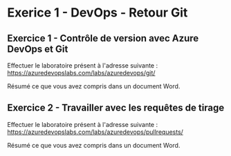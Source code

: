 # Exerice 1 - DevOps - Retour Git

## Exercice 1 - Contrôle de version avec Azure DevOps et Git

Effectuer le laboratoire présent à l'adresse suivante : https://azuredevopslabs.com/labs/azuredevops/git/

Résumé ce que vous avez compris dans un document Word.

## Exercice 2 - Travailler avec les requêtes de tirage

Effectuer le laboratoire présent à l'adresse suivante : https://azuredevopslabs.com/labs/azuredevops/pullrequests/

Résumé ce que vous avez compris dans un document Word.
